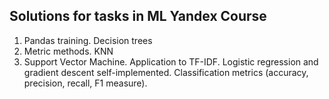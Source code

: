 Solutions for tasks in ML Yandex Course
---------------------------------------

1. Pandas training. Decision trees
2. Metric methods. KNN
3. Support Vector Machine. Application to TF-IDF. Logistic regression and gradient descent self-implemented.
Classification metrics (accuracy, precision, recall, F1 measure).
